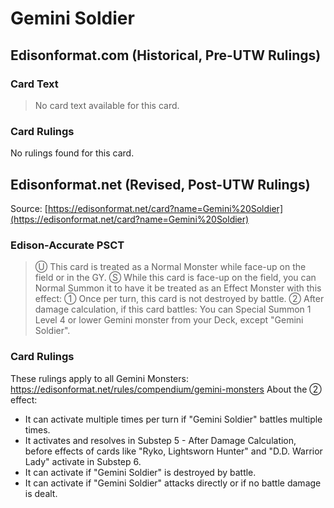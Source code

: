 # Gemini Soldier

## Edisonformat.com (Historical, Pre-UTW Rulings)

### Card Text

> No card text available for this card.

### Card Rulings

No rulings found for this card.

## Edisonformat.net (Revised, Post-UTW Rulings)

Source: [https://edisonformat.net/card?name=Gemini%20Soldier](https://edisonformat.net/card?name=Gemini%20Soldier)

### Edison-Accurate PSCT

> Ⓤ This card is treated as a Normal Monster while face-up on the field or in the GY.
> Ⓢ While this card is face-up on the field, you can Normal Summon it to have it be treated as an Effect Monster with this effect:
> ① Once per turn, this card is not destroyed by battle.
> ② After damage calculation, if this card battles: You can Special Summon 1 Level 4 or lower Gemini monster from your Deck, except "Gemini Soldier".

### Card Rulings

These rulings apply to all Gemini Monsters: https://edisonformat.net/rules/compendium/gemini-monsters
About the ② effect:
*   It can activate multiple times per turn if "Gemini Soldier" battles multiple times.
*   It activates and resolves in Substep 5 - After Damage Calculation, before effects of cards like "Ryko, Lightsworn Hunter" and "D.D. Warrior Lady" activate in Substep 6.
*   It can activate if "Gemini Soldier" is destroyed by battle.
*   It can activate if "Gemini Soldier" attacks directly or if no battle damage is dealt.
            
